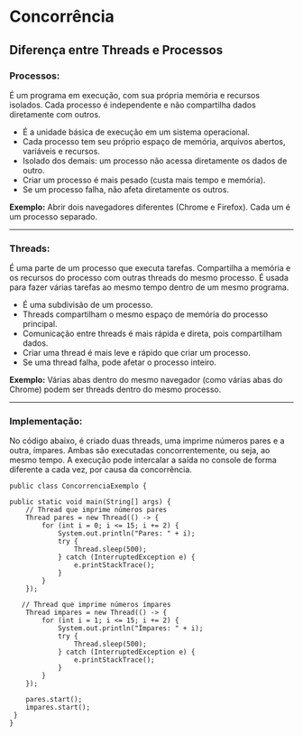 # Concorrência

## Diferença entre Threads e Processos

### Processos:
É um programa em execução, com sua própria memória e recursos isolados. Cada processo é independente e não compartilha dados diretamente com outros.

- É a unidade básica de execução em um sistema operacional.
- Cada processo tem seu próprio espaço de memória, arquivos abertos, variáveis e recursos.
- Isolado dos demais: um processo não acessa diretamente os dados de outro.
- Criar um processo é mais pesado (custa mais tempo e memória).
- Se um processo falha, não afeta diretamente os outros.

**Exemplo:** Abrir dois navegadores diferentes (Chrome e Firefox). Cada um é um processo separado.

---

### Threads:
É uma parte de um processo que executa tarefas. Compartilha a memória e os recursos do processo com outras threads do mesmo processo. É usada para fazer várias tarefas ao mesmo tempo dentro de um mesmo programa.

- É uma subdivisão de um processo.
- Threads compartilham o mesmo espaço de memória do processo principal.
- Comunicação entre threads é mais rápida e direta, pois compartilham dados.
- Criar uma thread é mais leve e rápido que criar um processo.
- Se uma thread falha, pode afetar o processo inteiro.

**Exemplo:** Várias abas dentro do mesmo navegador (como várias abas do Chrome) podem ser threads dentro do mesmo processo.

---

### Implementação:
No código abaixo, é criado duas threads, uma imprime números pares e a outra, ímpares. Ambas são executadas concorrentemente, ou seja, ao mesmo tempo. A execução pode intercalar a saída no console de forma diferente a cada vez, por causa da concorrência.

    public class ConcorrenciaExemplo {

    public static void main(String[] args) {
        // Thread que imprime números pares
        Thread pares = new Thread(() -> {
            for (int i = 0; i <= 15; i += 2) {
                System.out.println("Pares: " + i);
                try {
                    Thread.sleep(500); 
                } catch (InterruptedException e) {
                    e.printStackTrace();
                }
            }
        });

       // Thread que imprime números ímpares
        Thread impares = new Thread(() -> {
            for (int i = 1; i <= 15; i += 2) {
                System.out.println("Ímpares: " + i);
                try {
                    Thread.sleep(500); 
                } catch (InterruptedException e) {
                    e.printStackTrace();
                }
            }
        });

        pares.start();
        impares.start();
     }
    }



